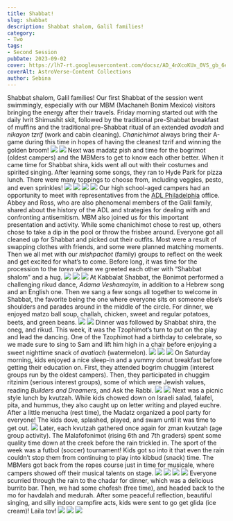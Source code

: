```yaml
---
title: Shabbat!
slug: shabbat
description: Shabbat shalom, Galil families!
category:
- Two
tags:
- Second Session
pubDate: 2023-09-02
cover: https://lh7-rt.googleusercontent.com/docsz/AD_4nXcoKUx_0VS_gb_6ebWFUWyjCv_XhMKf_wocjlZLqkvrGTr4YwIz8sVOUzbOqbBgh2ivWMkdTnOTiUA15wOgkrHBxJ1425oXBF-s0ugbx4AxUECC95zjKoGUb3iC_VYkg280nqPPO0HoDCq6SZm1Vd9qn3I?key=1vvv5cD4l45CRGtm__ogZg
coverAlt: AstroVerse-Content Collections
author: Sebina
---
```

Shabbat shalom, Galil families!
Our first Shabbat of the session went swimmingly, especially with our MBM (Machaneh Bonim Mexico) visitors bringing the energy after their travels. Friday morning started out with the daily Ivrit Shimushit skit, followed by the traditional pre-Shabbat breakfast of muffins and the traditional pre-Shabbat ritual of an extended <em>avodah</em> and <em>nikayon tzrif</em> (work and cabin cleaning). <em>Chanichimot</em> always bring their A-game during this time in hopes of having the cleanest tzrif and winning the golden broom!
<img src="https://lh7-rt.googleusercontent.com/docsz/AD_4nXcoKUx_0VS_gb_6ebWFUWyjCv_XhMKf_wocjlZLqkvrGTr4YwIz8sVOUzbOqbBgh2ivWMkdTnOTiUA15wOgkrHBxJ1425oXBF-s0ugbx4AxUECC95zjKoGUb3iC_VYkg280nqPPO0HoDCq6SZm1Vd9qn3I?key=1vvv5cD4l45CRGtm__ogZg"/>
<img src="https://lh7-rt.googleusercontent.com/docsz/AD_4nXeU5fJjCxmhueFfWIzch5LLNk7Bnh3BjxThQ1loKV_43b17kTHgTtL6Vv3tzjmWGNvKvFzSnmgl4Dw9lMt_IgFFeQvCn8-q9Qxt7pZB_0lgpezkZQQ0T7v7ZSfuyybC1J7KSroOaYE82StpNdWsEM5B6GU?key=1vvv5cD4l45CRGtm__ogZg"/>
Next was madatz pish and time for the bogrimot (oldest campers) and the MBMers to get to know each other better. When it came time for Shabbat shira, kids went all out with their costumes and spirited singing. After learning some songs, they ran to Hyde Park for pizza lunch. There were many toppings to choose from, including veggies, pesto, and even sprinkles!
<img src="https://lh7-rt.googleusercontent.com/docsz/AD_4nXfrYgFP1jWISoKON6FcW5z2iIyVdiCThHXWSepZH30WIvxa4KiPtNow_6MUnQE2M1w9j5yi6bcCOAsLklBoBO3ZpR3L13ow22CXh_17xxj3QuK_5lpjfA43uyCX1FVh9INdDxP8ycMGiP4pYjs-ruEW9G_4?key=1vvv5cD4l45CRGtm__ogZg"/>
<img src="https://lh7-rt.googleusercontent.com/docsz/AD_4nXeqodS2K60-NzcihXBhBiVMKT4n2EJCJm_gxb9Bovlf1o0Dm1qKfqBSCdOXMtAqSw4OkEyVcWjzXlqwEtXdPGz7ZXhFm46xaQhOmHDB_BawUMLUZ-YSo9A3q3l5rH4-hB3cP3vmejBY0gopqgcjWLy73L9P?key=1vvv5cD4l45CRGtm__ogZg"/>
<img src="https://lh7-rt.googleusercontent.com/docsz/AD_4nXd75TfxuxIGdeddw2zATtnIo7QI2LghVQtyjGCuKGBRy0Npfu1sGz1gMGqzQilFsX8IGGqw5wKbRDfShIQ60nHq_vuntDgBUnt7avLMAXmzRy1hxHmzEuMwbokgaeK2AqHesWob-Py6mG-UDBb1wuCk10E3?key=1vvv5cD4l45CRGtm__ogZg"/>
<img src="https://lh7-rt.googleusercontent.com/docsz/AD_4nXdVek7B3kbJdcaPa2p4mwcReQEGLwwv--Y5RfKuV4hYXgU22y1YcsBYgilZMPKuP3NuYZn68CNAhKUVYFWKjwx2VAli9mKuSMlYAPAid8cmHZCBM-HN6tDws15Jk0r6_XdOaJLpceSQ4tC7jpPL5Lq2nSCR?key=1vvv5cD4l45CRGtm__ogZg"/>
Our high school-aged campers had an opportunity to meet with representatives from the <a href="https://philadelphia.adl.org/" title="">ADL Philadelphia</a> office. Abbey and Ross, who are also phenomenal members of the Galil family, shared about the history of the ADL and strategies for dealing with and confronting antisemitism. MBM also joined us for this important presentation and activity.
While some chanichimot chose to rest up, others chose to take a dip in the pool or throw the frisbee around. Everyone got all cleaned up for Shabbat and picked out their outfits. Most were a result of swapping clothes with friends, and some were planned matching moments. Then we all met with our <em>mishpachot</em> (family) groups to reflect on the week and get excited for what’s to come. Before long, it was time for the procession to the <em>toren</em> where we greeted each other with “Shabbat shalom” and a hug.
<img src="https://lh7-rt.googleusercontent.com/docsz/AD_4nXcXsoUQLkfO82miZOlQHqk1_yOquYTDWuPvl0vOiyBkIKiMdAjoRTZSgq_F2gqGkI56UCx6LflzKg1bQPeqqOF-NEAFPcUuApqIvFTkQpy5hasCFJ_PSTlEVAul9n0usISvWTxGwtmpVMiW5ChhEWohWX8?key=1vvv5cD4l45CRGtm__ogZg"/>
<img src="https://lh7-rt.googleusercontent.com/docsz/AD_4nXdFiJyTmrO4qgkWzBgQLyLo-HeW7LsQ0SoTI30QJe83T-uPihUNIrIYXL2VcW61yOA5IDedWTlsF7C2OqgtCg9VJ3kab7oMjZA3CnPFJjScby3AgOu72p6bfs28Qe9aOkIwxVEGz_6EnCrOkKkkVzCvNmQW?key=1vvv5cD4l45CRGtm__ogZg"/>
<img src="https://lh7-rt.googleusercontent.com/docsz/AD_4nXc6gmdREE2vTTGVYZn3SWuXoTrtX-2xXjY5j6gJS5sC1AO4kjCSrNvhwa_M_LPT2d_g0w3ahrfO29AnXryT8H83SKdZ5VjMNy71-2cLa4Rw5fYH1eNU-3PUc4Ef4pepevavCx3l-Bb7nWDcTYXDsgE9tiIG?key=1vvv5cD4l45CRGtm__ogZg"/>
At Kabbalat Shabbat, the Bonimot performed a challenging rikud dance, <em>Adama Veshamayim</em>, in addition to a Hebrew song and an English one. Then we sang a few songs all together to welcome in Shabbat, the favorite being the one where everyone sits on someone else’s shoulders and parades around in the middle of the circle. For dinner, we enjoyed matzo ball soup, challah, chicken, sweet and regular potatoes, beets, and green beans.
<img src="https://lh7-rt.googleusercontent.com/docsz/AD_4nXey-k5HMZz4l_u9ozydpLhAGWBZ42CwGomUo3NfLzXSfyEPfQcmI_SXG7VsXoktUrw0Xr3y1bNk4PJSl2tsFXSFW5uk4KEVxumPrebYMpyvLQgQwxzGX7E4Jwjkelydrx4ppe1AoBzr6aTahwS807J5svXL?key=1vvv5cD4l45CRGtm__ogZg"/>
<img src="https://lh7-rt.googleusercontent.com/docsz/AD_4nXfhuSaFQ3TEX5jwlt9Oa9PJuJ5o6v-0VfLeALtzy16k0JEMak6ATs6qOvxK3nUotjSXZA08i54FDOvwNgdSJpkry9GGHuztuDqtHCI5oBgqOIL7uAb1PKsNVUYAnCIh8YuVxZI70wmE8h8btXJ1kDzMYsf-?key=1vvv5cD4l45CRGtm__ogZg"/>
Dinner was followed by Shabbat shira, the oneg, and rikud. This week, it was the Tzophimot’s turn to put on the play and lead the dancing. One of the Tzophimot had a birthday to celebrate, so we made sure to sing to Sam and lift him high in a chair before enjoying a sweet nighttime snack of <em>avatiach</em> (watermelon).
<img src="https://lh7-rt.googleusercontent.com/docsz/AD_4nXeriu2jSbYWTMRU9guMFZoj21PKP5mJUjxK83A6X95m8Fn4YlpT1b-F9WzaqIqInejwpVj2g_nUOgd6OneX5ETLd4ZGwuebKxcG4QifKvvSFtRwmGWvHm94vmuF-Ie6raefya5ySpG9TKTxGKZRzwobE5Cv?key=1vvv5cD4l45CRGtm__ogZg"/>
<img src="https://lh7-rt.googleusercontent.com/docsz/AD_4nXcEJOCYTHSYtWlCXA6R4UYQKiWPR-h-HRcfx1jqYYuopJC9R7IGDINx2_fNVbK1-6G2D-87LcZPO6iAclmIpo1PGuvYWxNW-xJCYyx9jxQJkt1UKCeUB7wKgIJivFGoE8OBjXWOUstV4m0JZkhck8y_rIbz?key=1vvv5cD4l45CRGtm__ogZg"/>
<img src="https://lh7-rt.googleusercontent.com/docsz/AD_4nXfpmEAqyCGE2E7qhYq6Gf1tjTjegrHEeCDVCSMXKG-LLyC0ez2nNui6m9zkI72-MArWneKWzOdjofyFhN0wJjuqRFpphQH4pPnQybz4F-Z0D96yj9mbH__UzfloFSP-87kw_Vzy1WFuW4U7epne4VDJv4C6?key=1vvv5cD4l45CRGtm__ogZg"/>
On Saturday morning, kids enjoyed a nice sleep-in and a yummy donut breakfast before getting their education on. First, they attended bogrim chuggim (interest groups run by the oldest campers). Then, they participated in chuggim ritzinim (serious interest groups), some of which were Jewish values, reading <em>Builders and Dreamers</em>, and Ask the Rabbi.
<img src="https://lh7-rt.googleusercontent.com/docsz/AD_4nXdTUtDqQg_t8BsVTg1h284tby0kD2o7OxuYyX8VoCDoF5HDvJTGiS4YgXKLUWwUM65j7JKU7avpVvuJCMksEsvrkBTrS1kQhHlJuLisDtKSexMYnIcn_Oxy6Tct32MxG6ZK-C4ZC_bmbd-ZsxUyT5JDgwXP?key=1vvv5cD4l45CRGtm__ogZg"/>
<img src="https://lh7-rt.googleusercontent.com/docsz/AD_4nXcBvw1eOthR0YkdlA-nMBcWt7o4cKgWlKuqBP-24-YwU0OL31q3w6huyzsIux7xawWqLtA6veHe916kie7e9R7JsdaUQYZwoc4Ge402WvBWc45g0rWTDjW0o2gg9k-w9XsiMldLo6Q_72YFnl0POb_ncE0?key=1vvv5cD4l45CRGtm__ogZg"/>
Next was a picnic style lunch by kvutzah. While kids chowed down on Israeli salad, falafel, pita, and hummus, they also caught up on letter writing and played euchre. After a little menucha (rest time), the Madatz organized a pool party for everyone! The kids dove, splashed, played, and swam until it was time to get out.
<img src="https://lh7-rt.googleusercontent.com/docsz/AD_4nXc7OkLMooEnIqBVCXcTuMHIE6Lk4DBpa37-COAsmmTylFjxFP3w6AuiLLuB6H5YR8LL9B_ltHOoZmAWSVaNjRyVpv9rY37RiJw_oZVEF7-AuMzwF6eGql3uxQ-a0bsVj4oW_sWPi5Pf1eY_NR2DRwJktvg?key=1vvv5cD4l45CRGtm__ogZg"/>
Later, each kvutzah gathered once again for zman kvutzah (age group activity). The Malafofonimot (rising 6th and 7th graders) spent some quality time down at the creek before the rain trickled in. The sport of the week was a futbol (soccer) tournament! Kids got so into it that even the rain couldn’t stop them from continuing to play into kibbud (snack) time. The MBMers got back from the ropes course just in time for musicale, where campers showed off their musical talents on stage.
<img src="https://lh7-rt.googleusercontent.com/docsz/AD_4nXdkeCjYaVaXDsmsmrfIeQewcmEFMYszBTesTyj5soMDPOgteJ0DFsQ8bbvMMYUUSf5Y7IY6iA6sUQ4Exk0u9T4XZj8wyRCRdDyjc1jEIpNHzBq9okcXc-U3-tl5X7LZqcgag-ARRmBYeS5DZWctUrcqwCWH?key=1vvv5cD4l45CRGtm__ogZg"/>
<img src="https://lh7-rt.googleusercontent.com/docsz/AD_4nXe-X-fG8KC86iKIhBCLUGhwVC7ablR7UTObQeTNWmRQNftuEA_rg0LnzrneIcJyBWF9KY6d8LXeDQjxpgTu8lU1PP07jtXU43kzYSnDmFBoZWF-UV_p_gRqX_dx48YgO9kEtUMJu-fUhGzOw3edO2Z8l_s?key=1vvv5cD4l45CRGtm__ogZg"/>
<img src="https://lh7-rt.googleusercontent.com/docsz/AD_4nXf7WnEJ3KPccy2RWSm_e_cAgT8jBqAuFNRWVNCC6RDhIH-sZHH4CIA1U8mrK0Woa-P7rD1vLkuIsX66CKoBeZrJtPMmiEWx7tAknRjZvSZVgNQM5VZ83CEJ1-WK0k_NbX6nZ0yz53ROeWMM_HgIa6826qLR?key=1vvv5cD4l45CRGtm__ogZg"/>
<img src="https://lh7-rt.googleusercontent.com/docsz/AD_4nXcWYVHcYLd21A4GEIOJATy6OGrJ2n_ShC4oNmh4wrsSG4ssStbLznY7EfpvyFlxioGkOqG9ig2MtRCbOsY0BFfTrn5g2xS01L2-Sp6QR4ZdoxPif7WaruYsdQScgZMIezQ79-JLCBdDPM69Gl0d0Y11GRIt?key=1vvv5cD4l45CRGtm__ogZg"/>
Everyone scurried through the rain to the chadar for dinner, which was a delicious burrito bar. Then, we had some chofesh (free time), and headed back to the mo for havdalah and medurah. After some peaceful reflection, beautiful singing, and silly indoor campfire acts, kids were sent to go get glida (ice cream)! Laila tov!
<img src="https://lh7-rt.googleusercontent.com/docsz/AD_4nXcTfOOcKhoRIJXmwqpaANOtnfbydCMEgmTwDNKHiqp0uzNznHMxUN3dMO2K3yRutVAeKFTyQicWlf3pDK4-maX6vRY2EqYtoB5pW8afGmgATuMaLYnqn33unRmlfi6lFo52St-mFjzpH5pGx7yRAaDGOnJy?key=1vvv5cD4l45CRGtm__ogZg"/>
<img src="https://lh7-rt.googleusercontent.com/docsz/AD_4nXddoFSSENCygd1-8rZdf4psQk0m6wzd2-qhx9oa8Fp5CyGEXrguRO4tV518H2ZxY5mOHrD_LUsVYhI8vz1sxtiquwC4j6vVNk8wbNI-A-44RWdCorYVtNeJCIBv99oRbo2BDXUzz-3oDrc_kA7stSad8bN8?key=1vvv5cD4l45CRGtm__ogZg"/>
<img src="https://lh7-rt.googleusercontent.com/docsz/AD_4nXfOHiIHvLYFt2XlfonDsSzQtIpsl7RM2duxEl7K3jWT729IXKyqrzQB-WFNmZ2uZR52Tnsvu8rqkPN3BlHlhT5VVzd3SaRIYHunaXnTFI-WnQNjjAHELu-u9TEycI2H4LiUX9WctiFfe8lZmPcqdaZnXM4?key=1vvv5cD4l45CRGtm__ogZg"/>

